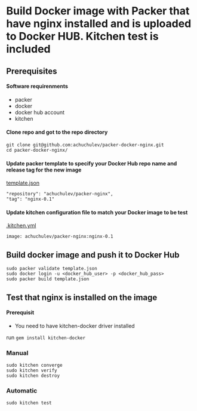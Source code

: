 # Build Docker image with Packer that have nginx installed and is uploaded to Docker HUB. Kitchen test is included

## Prerequisites

#### Software requirenments

* packer
* docker
* docker hub account
* kitchen

#### Clone repo and got to the repo directory
  
```
git clone git@github.com:achuchulev/packer-docker-nginx.git
cd packer-docker-nginx/
```

#### Update packer template to specify your Docker Hub repo name and release tag for the new image 

[template.json](https://github.com/achuchulev/packer-docker-nginx/blob/master/template.json)
   
```
"repository": "achuchulev/packer-nginx",
"tag": "nginx-0.1"
```
    
#### Update kitchen configuration file to match your Docker image to be test

[.kitchen.yml](https://github.com/achuchulev/packer-docker-nginx/blob/master/.kitchen.yml)

`image: achuchulev/packer-nginx:nginx-0.1`
  
## Build docker image and push it to Docker Hub
   
```
sudo packer validate template.json
sudo docker login -u <docker_hub_user> -p <docker_hub_pass>
sudo packer build template.json
```

## Test that nginx is installed on the image

#### Prerequisit

* You need to have kitchen-docker driver installed

run `gem install kitchen-docker`

### Manual

```
sudo kitchen converge
sudo kitchen verify
sudo kitchen destroy
```

### Automatic

`sudo kitchen test`
